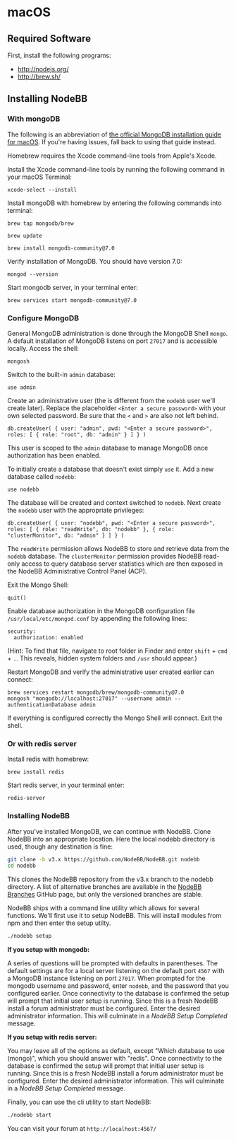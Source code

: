 # macOS

## Required Software

First, install the following programs:

-   <http://nodejs.org/>
-   <http://brew.sh/>

## Installing NodeBB

### With mongoDB

The following is an abbreviation of [the official MongoDB installation guide for macOS](https://www.mongodb.com/docs/manual/tutorial/install-mongodb-on-os-x/#using-the-mongodb-database-tools). If you're having issues, fall back to using that guide instead.

Homebrew requires the Xcode command-line tools from Apple's Xcode.

Install the Xcode command-line tools by running the following command in your macOS Terminal:
```
xcode-select --install
```

Install mongoDB with homebrew by entering the following commands into terminal:

```
brew tap mongodb/brew
```

```
brew update
```

```
brew install mongodb-community@7.0
```

Verify installation of MongoDB. You should have version 7.0:
```
mongod --version
```
Start mongodb server, in your terminal enter:

```
brew services start mongodb-community@7.0
```

### Configure MongoDB

General MongoDB administration is done through the MongoDB Shell `mongo`. A default installation of MongoDB listens on port `27017` and is accessible locally. Access the shell:

```
mongosh
```

Switch to the built-in `admin` database:

```
use admin
```

Create an administrative user (the is different from the `nodebb` user we'll create later). Replace the placeholder `<Enter a secure password>` with your own selected password. Be sure that the `<` and `>` are also not left behind.

```
db.createUser( { user: "admin", pwd: "<Enter a secure password>", roles: [ { role: "root", db: "admin" } ] } )
```

This user is scoped to the `admin` database to manage MongoDB once authorization has been enabled.

To initially create a database that doesn't exist simply `use` it. Add a new database called `nodebb`:

```
use nodebb
```

The database will be created and context switched to `nodebb`. Next create the `nodebb` user with the appropriate privileges:

```
db.createUser( { user: "nodebb", pwd: "<Enter a secure password>", roles: [ { role: "readWrite", db: "nodebb" }, { role: "clusterMonitor", db: "admin" } ] } )
```

The `readWrite` permission allows NodeBB to store and retrieve data from the `nodebb` database. The `clusterMonitor` permission provides NodeBB read-only access to query database server statistics which are then exposed in the NodeBB Administrative Control Panel (ACP).

Exit the Mongo Shell:

```
quit()
```

Enable database authorization in the MongoDB configuration file ` /usr/local/etc/mongod.conf` by appending the following lines:

```
security:
  authorization: enabled
```
(Hint: To find that file, navigate to root folder in Finder and enter `shift` + `cmd` + `.`. This reveals, hidden system folders and `/usr` should appear.)

Restart MongoDB and verify the administrative user created earlier can connect:

```
brew services restart mongodb/brew/mongodb-community@7.0
mongosh "mongodb://localhost:27017" --username admin --authenticationDatabase admin

```

If everything is configured correctly the Mongo Shell will connect. Exit the shell.


### Or with redis server 

Install redis with homebrew:

```
brew install redis
```

Start redis server, in your terminal enter:

```
redis-server
```

### Installing NodeBB
After you've installed MongoDB, we can continue with NodeBB. Clone NodeBB into an appropriate location.
Here the local nodebb directory is used, though any destination is fine:

```sh
git clone -b v3.x https://github.com/NodeBB/NodeBB.git nodebb
cd nodebb
```

This clones the NodeBB repository from the v3.x branch to the nodebb directory. A list of alternative branches are
available in the [NodeBB Branches](https://github.com/NodeBB/NodeBB/branches) GitHub page, but only the versioned branches are stable.

NodeBB ships with a command line utility which allows for several functions. We'll first use it to setup NodeBB.
This will install modules from npm and then enter the setup utilty.

```sh
./nodebb setup
```
**If you setup with mongodb:**

A series of questions will be prompted with defaults in parentheses. The default settings are for a local server listening
on the default port `4567` with a MongoDB instance listening on port `27017`. When prompted for the mongodb username and password,
enter `nodebb`, and the password that you configured earlier. Once connectivity to the database is confirmed the setup will prompt
that initial user setup is running. Since this is a fresh NodeBB install a forum administrator must be configured.
Enter the desired administrator information. This will culminate in a _NodeBB Setup Completed_ message.

**If you setup with redis server:**

You may leave all of the options as default, except "Which database to
use (mongo)", which you should answer with "redis". Once connectivity to the database is confirmed the setup will prompt
that initial user setup is running. Since this is a fresh NodeBB install a forum administrator must be configured.
Enter the desired administrator information. This will culminate in a _NodeBB Setup Completed_ message.

Finally, you can use the cli utility to start NodeBB:

```sh
./nodebb start
```

You can visit your forum at `http://localhost:4567/`
